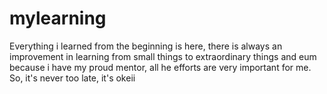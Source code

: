 # mylearning
Everything i learned from the beginning is here, there is always an improvement in learning from small things to extraordinary things and eum because i have my proud mentor, all he efforts are very important for me. So, it's never too late, it's okeii

